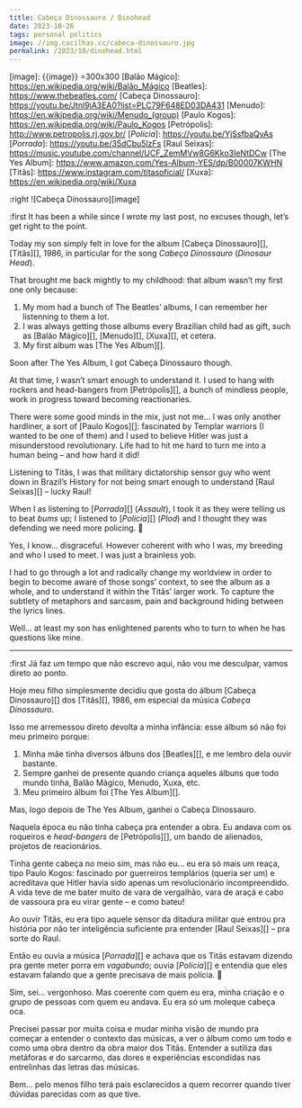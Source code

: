 ```yaml
---
title: Cabeça Dinossauro / Dinohead
date: 2023-10-26
tags: personal politics
image: //img.cacilhas.cc/cabeca-dinossauro.jpg
permalink: /2023/10/dinohead.html
---
```

[image]: {{image}} =300x300
[Balão Mágico]: https://en.wikipedia.org/wiki/Balão_Mágico
[Beatles]: https://www.thebeatles.com/
[Cabeça Dinossauro]: https://youtu.be/Jtnl9jA3EA0?list=PLC79F648ED03DA431
[Menudo]: https://en.wikipedia.org/wiki/Menudo_(group)
[Paulo Kogos]: https://en.wikipedia.org/wiki/Paulo_Kogos
[Petrópolis]: http://www.petropolis.rj.gov.br/
[*Polícia*]: https://youtu.be/YjSsfbaQvAs
[*Porrada*]: https://youtu.be/35dCbu5lzFs
[Raul Seixas]: https://music.youtube.com/channel/UCF_ZemMVw8G6Kko3IeNtDCw
[The Yes Album]: https://www.amazon.com/Yes-Album-YES/dp/B00007KWHN
[Titãs]: https://www.instagram.com/titasoficial/
[Xuxa]: https://en.wikipedia.org/wiki/Xuxa

:right ![Cabeça Dinossauro][image]

:first It has been a while since I wrote my last post, no excuses though, let’s
get right to the point.

Today my son simply felt in love for the album [Cabeça Dinossauro][], [Titãs][],
1986, in particular for the song *Cabeça Dinossauro* (*Dinosaur Head*).

That brought me back mightly to my childhood: that album wasn’t my first one
only because:

1. My mom had a bunch of The Beatles’ albums, I can remember her listenning to
  them a lot.
1. I was always getting those albums every Brazilian child had as gift, such as
  [Balão Mágico][], [Menudo][], [Xuxa][], et cetera.
1. My first album was [The Yes Album][].

Soon after The Yes Album, I got Cabeça Dinossauro though.

At that time, I wasn’t smart enough to understand it. I used to hang with
rockers and head-bangers from [Petrópolis][], a bunch of mindless people, work
in progress toward becoming reactionaries.

There were some good minds in the mix, just not me… I was only another
hardliner, a sort of [Paulo Kogos][]: fascinated by Templar warriors (I wanted
to be one of them) and I used to believe Hitler was just a misunderstood
revolutionary. Life had to hit me hard to turn me into a human being – and how
hard it did!

Listening to Titãs, I was that military dictatorship sensor guy who went down in
Brazil’s History for not being smart enough to understand [Raul Seixas][] –
lucky Raul!

When I as listening to [*Porrada*][] (*Assault*), I took it as they were telling
us to beat *bums* up; I listened to [*Polícia*][] (*Plod*) and I thought they
was defending we need more policing. 🤦

Yes, I know… disgraceful. However coherent with who I was, my breeding and who
I used to meet. I was just a brainless yob.

I had to go through a lot and radically change my worldview іn order to begin to
become aware of those songs’ context, to see the album as a whole, and to
understand it within the Titãs’ larger work. To capture the subtlety of
metaphors and sarcasm, pain and background hiding between the lyrics lines.

Well… at least my son has enlightened parents who to turn to when he has
questions like mine.

-----

:first Já faz um tempo que não escrevo aqui, não vou me desculpar, vamos direto
ao ponto.

Hoje meu filho simplesmente decidiu que gosta do álbum [Cabeça Dinossauro][]
dos [Titãs][], 1986, em especial da música *Cabeça Dinossauro*.

Isso me arremessou direto devolta a minha infância: esse álbum só não foi meu
primeiro porque:

1. Minha mãe tinha diversos álbuns dos [Beatles][], e me lembro dela ouvir
  bastante.
1. Sempre ganhei de presente quando criança aqueles álbuns que todo mundo tinha,
  Balão Mágico, Menudo, Xuxa, etc.
1. Meu primeiro álbum foi [The Yes Album][].

Mas, logo depois de The Yes Album, ganhei o Cabeça Dinossauro.

Naquela época eu não tinha cabeça pra entender a obra. Eu andava com os
roqueiros e *head-bangers* de [Petrópolis][], um bando de alienados, projetos
de reacionários.

Tinha gente cabeça no meio sim, mas não eu… eu era só mais um reaça, tipo Paulo
Kogos: fascinado por guerreiros templários (queria ser um) e acreditava que
Hitler havia sido apenas um revolucionário incompreendido. A vida teve de me
bater muito de vara de vergalhão, vara de araçá e cabo de vassoura pra eu virar
gente – e como bateu!

Ao ouvir Titãs, eu era tipo aquele sensor da ditadura militar que entrou pra
história por não ter inteligência suficiente pra entender [Raul Seixas][] –
pra sorte do Raul.

Então eu ouvia a música [*Porrada*][] e achava que os Titãs estavam dizendo
pra gente meter porra em *vagabundo*; ouvia [*Polícia*][] e entendia que eles
estavam falando que a gente precisava de mais polícia. 🤦

Sim, sei… vergonhoso. Mas coerente com quem eu era, minha criação e o grupo de
pessoas com quem eu andava. Eu era só um moleque cabeça oca.

Precisei passar por muita coisa e mudar minha visão de mundo pra começar a
entender o contexto das músicas, a ver o álbum como um todo e como uma obra
dentro da obra maior dos Titãs. Entender a sutiliza das metáforas e do sarcarmo,
das dores e experiências escondidas nas entrelinhas das letras das músicas.

Bem… pelo menos filho terá pais esclarecidos a quem recorrer quando tiver
dúvidas parecidas com as que tive.
